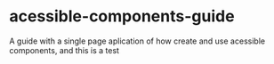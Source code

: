 # acessible-components-guide
A guide with a single page aplication of how create and use acessible components, and this is a test

